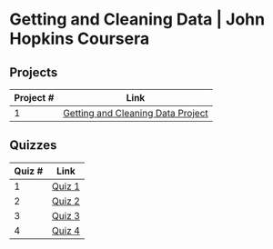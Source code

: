 # Getting and Cleaning Data | John Hopkins Coursera

## Projects 
Project # | Link 
--- | --- 
1 |  [Getting and Cleaning Data Project](https://github.com/rohan27hadvani/datasciencecoursera/tree/master/3_Getting_and_Cleaning_Data/projects)

## Quizzes
Quiz # | Link 
--- | --- 
1 | [Quiz 1](https://github.com/rohan27hadvani/datasciencecoursera/blob/master/3_Getting_and_Cleaning_Data/quizzes/quiz1.md)
2 | [Quiz 2](https://github.com/rohan27hadvani/datasciencecoursera/blob/master/3_Getting_and_Cleaning_Data/quizzes/quiz2.md)
3 | [Quiz 3](https://github.com/rohan27hadvani/datasciencecoursera/blob/master/3_Getting_and_Cleaning_Data/quizzes/quiz3.md)
4 | [Quiz 4](https://github.com/rohan27hadvani/datasciencecoursera/blob/master/3_Getting_and_Cleaning_Data/quizzes/quiz4.md)
